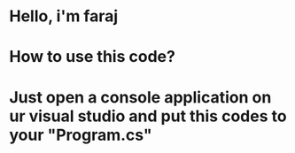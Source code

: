 
# Hello, i'm faraj
# How to use this code?
# Just open a console application on ur visual studio and put this codes to your "Program.cs"
